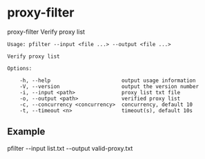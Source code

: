 # proxy-filter
proxy-filter Verify proxy list

```
Usage: pfilter --input <file ...> --output <file ...>

Verify proxy list

Options:

	-h, --help                       output usage information
	-V, --version                    output the version number
	-i, --input <path>               proxy list txt file
	-o, --output <path>              verified proxy list
	-c, --concurrency <concurrency>  concurrency, default 10
	-t, --timeout <n>                timeout(s), default 10s
```

## Example
pfilter --input list.txt --output valid-proxy.txt